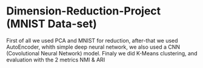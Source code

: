 # Dimension-Reduction-Project (MNIST Data-set)

First of all we used PCA and MNIST for reduction, after-that we used AutoEncoder, whith simple deep neural network, we also used a CNN (Covolutional Neural Network) model.
Finaly we did K-Means clustering, and evaluation with the 2 metrics NMI & ARI
